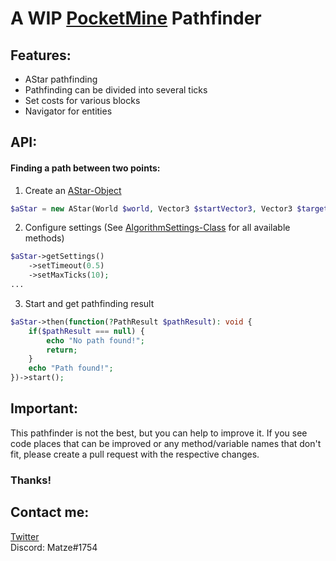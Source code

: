 # A WIP [PocketMine](https://github.com/pmmp/PocketMine-MP) Pathfinder

## Features:
- AStar pathfinding
- Pathfinding can be divided into several ticks
- Set costs for various blocks
- Navigator for entities

## API:

#### Finding a path between two points:

1. Create an [AStar-Object](https://github.com/Matze997/Pathfinder/blob/master/src/pathfinder/algorithm/astar/AStar.php)
````php
$aStar = new AStar(World $world, Vector3 $startVector3, Vector3 $targetVector3, ?AxisAlignedBB $axisAlignedBB, ?AlgorithmSettings $settings);
````

2. Configure settings (See [AlgorithmSettings-Class](https://github.com/Matze997/Pathfinder/blob/master/src/pathfinder/algorithm/AlgorithmSettings.php) for all available methods)
````php
$aStar->getSettings()
    ->setTimeout(0.5)
    ->setMaxTicks(10);
...
````

3. Start and get pathfinding result
````php
$aStar->then(function(?PathResult $pathResult): void {
    if($pathResult === null) {
        echo "No path found!";
        return;
    }
    echo "Path found!";
})->start();
````


## Important:
This pathfinder is not the best, but you can help to improve it. If you see code places that can be improved or any method/variable names that don't fit, please create a pull request with the respective changes.
### Thanks!

## Contact me:

[Twitter](https://twitter.com/Matze998/with_replies)  
Discord: Matze#1754